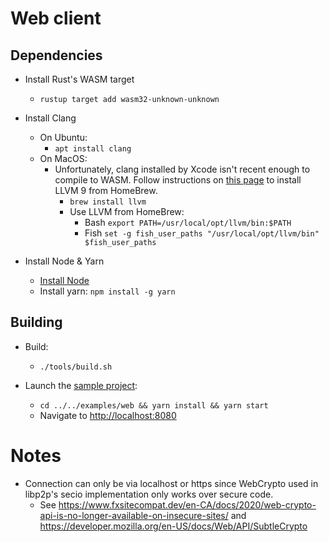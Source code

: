 # Web client

## Dependencies
* Install Rust's WASM target
    * `rustup target add wasm32-unknown-unknown`
    
* Install Clang
    * On Ubuntu: 
        * `apt install clang`
    * On MacOS: 
        * Unfortunately, clang installed by Xcode isn't recent enough to compile to WASM. Follow instructions on 
          [this page](https://00f.net/2019/04/07/compiling-to-webassembly-with-llvm-and-clang/)
          to install LLVM 9 from HomeBrew.
            * `brew install llvm`
            * Use LLVM from HomeBrew:
                * Bash `export PATH=/usr/local/opt/llvm/bin:$PATH`
                * Fish `set -g fish_user_paths "/usr/local/opt/llvm/bin" $fish_user_paths`

* Install Node & Yarn
    * [Install Node](https://github.com/nodesource/distributions/blob/master/README.md#debinstall)
    * Install yarn: `npm install -g yarn`

## Building
* Build:
    * `./tools/build.sh`

* Launch the [sample project](../../examples/web):
    * `cd ../../examples/web && yarn install && yarn start`
    * Navigate to [http://localhost:8080](http://localhost:8080)

# Notes
* Connection can only be via localhost or https since WebCrypto used in libp2p's secio implementation only works over secure code.
  * See https://www.fxsitecompat.dev/en-CA/docs/2020/web-crypto-api-is-no-longer-available-on-insecure-sites/ and
        https://developer.mozilla.org/en-US/docs/Web/API/SubtleCrypto
